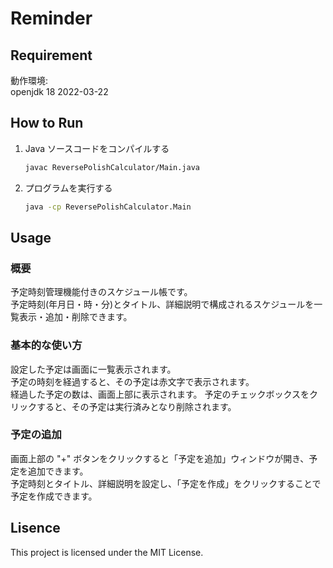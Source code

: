 # Reminder

## Requirement
動作環境:  
openjdk 18 2022-03-22

## How to Run
1. Java ソースコードをコンパイルする
   ```bash
   javac ReversePolishCalculator/Main.java
   ```
2. プログラムを実行する
   ```bash
   java -cp ReversePolishCalculator.Main
   ```

## Usage
### 概要
予定時刻管理機能付きのスケジュール帳です。  
予定時刻(年月日・時・分)とタイトル、詳細説明で構成されるスケジュールを一覧表示・追加・削除できます。

### 基本的な使い方
設定した予定は画面に一覧表示されます。  
予定の時刻を経過すると、その予定は赤文字で表示されます。  
経過した予定の数は、画面上部に表示されます。
予定のチェックボックスをクリックすると、その予定は実行済みとなり削除されます。

### 予定の追加
画面上部の "+" ボタンをクリックすると「予定を追加」ウィンドウが開き、予定を追加できます。  
予定時刻とタイトル、詳細説明を設定し、「予定を作成」をクリックすることで予定を作成できます。

## Lisence
This project is licensed under the MIT License.
